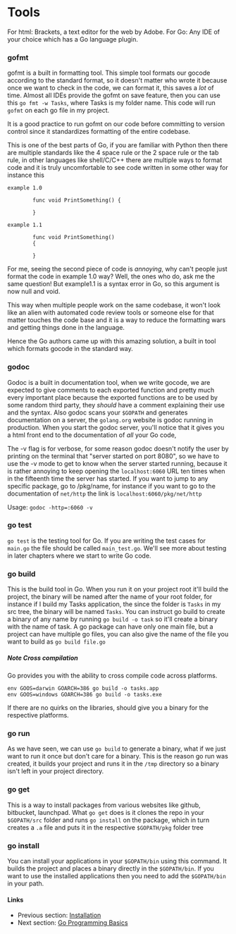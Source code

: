 # Tools

For html: Brackets, a text editor for the web by Adobe.
For Go: Any IDE of your choice which has a Go language plugin.

### gofmt

gofmt is a built in formatting tool. This simple tool formats our gocode according to the standard format, so it doesn't matter who wrote it because once we
want to check in the code, we can format it, this saves a *lot* of time. Almost all IDEs provide the gofmt on save feature, 
then you can use this `go fmt -w Tasks`, where Tasks is my folder name. This code will run `gofmt` on each go file in my project.

It is a good practice to run gofmt on our code before committing to version control since it standardizes formatting of the entire codebase.

This is one of the best parts of Go, if you are familiar with Python then there are multiple standards like the 4 space rule or the 2 space rule
or the tab rule, in other languages like shell/C/C++ there are multiple ways to format code and it is truly uncomfortable to see code written in some other way
for instance this

`example 1.0`

			func void PrintSomething() {
				
			}
		
`example 1.1`

			func void PrintSomething() 
			{
				
			}

For me, seeing the second piece of code is *annoying*, why can't people just format the code in example 1.0 way?
Well, the ones who do, ask me the same question! But example1.1 is a syntax error in Go, so this argument is now null and void.

This way when multiple people work on the same codebase, it won't look like an alien with automated code review tools or someone else for that matter touches 
the code base and it is a way to reduce the formatting wars and getting things done in the language.

Hence the Go authors came up with this amazing solution, a built in tool which formats gocode in the standard way.

### godoc

Godoc is a built in documentation tool, when we write gocode, we are expected to give comments to each exported function and pretty much every important place
because the exported functions are to be used by some random third party, they *should* have a comment explaining their use and the syntax. Also godoc scans your `$GOPATH`
and generates documentation on a server, the `golang.org` website is godoc running in production. When you start the godoc server, you'll notice that it gives you 
a html front end to the documentation of *all* your Go code,

The -v flag is for verbose, for some reason godoc doesn't notify the user by printing on the terminal that "server started on port 8080", so we have to use the -v mode to get to know
when the server started running, because it is rather annoying to keep opening the `localhost:6060` URL ten times when in the fifteenth time the server has started.
If you want to jump to any specific package, go to /pkg/name, for instance if you want to go to the documentation of `net/http` the link is `localhost:6060/pkg/net/http`

Usage: `godoc -http=:6060 -v`


### go test

`go test` is the testing tool for Go. If you are writing the test cases for `main.go` the file should be called `main_test.go`. We'll see more about testing in later
chapters where we start to write Go code. 

### go build

This is the build tool in Go. When you run it on your project root it'll build the project, the binary will be named after the name of your root folder, for instance
if I build my Tasks application, the since the folder is `Tasks` in my src tree, the binary will be named `Tasks`. You can instruct go build to create a binary of any name
by running `go build -o task` so it'll create a binary with the name of task. A go package can have only one main file, but a project can have multiple go files, you can also
give the name of the file you want to build as `go build file.go`


##### Note Cross compilation

Go provides you with the ability to cross compile code across platforms. 

	env GOOS=darwin GOARCH=386 go build -o tasks.app
	env GOOS=windows GOARCH=386 go build -o tasks.exe

If there are no quirks on the libraries, should give you a binary for the respective platforms.

 
### go run

As we have seen, we can use `go build` to generate a binary, what if we just want to run it once but don't care for a binary. This is the reason go run was created, it
builds your project and runs it in the `/tmp` directory so a binary isn't left in your project directory. 

### go get

This is a way to install packages from various websites like github, bitbucket, launchpad. What `go get` does is it clones the repo in your `$GOPATH/src` folder and runs
`go install` on the package, which in turn creates a `.a` file and puts it in the respective `$GOPATH/pkg` folder tree

### go install

You can install your applications in your `$GOPATH/bin` using this command. It builds the project and places a binary directly in the `$GOPATH/bin`. 
If you want to use the installed applications then you need to add the `$GOPATH/bin` in your path.

#### Links

- Previous section: [Installation](0.0install.md)
- Next section: [Go Programming Basics](1.0general_talk.md)